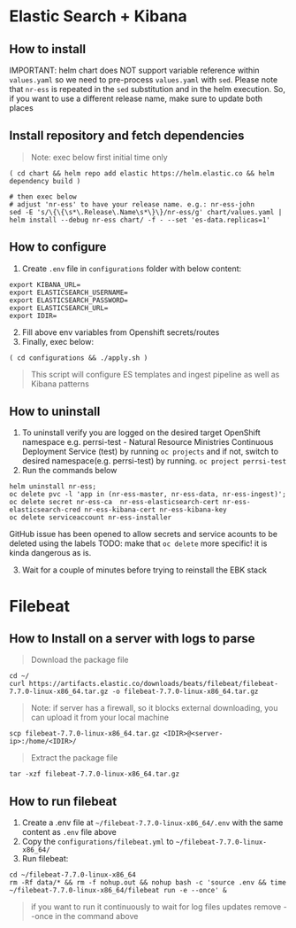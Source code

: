 # Elastic Search + Kibana
## How to install
IMPORTANT: helm chart does NOT support variable reference within `values.yaml` so we need to pre-process `values.yaml` with `sed`. Please note that `nr-ess` is repeated in the `sed` substitution and in the helm execution. So, if you want to use a different release name, make sure to update both places

## Install repository and fetch dependencies
> Note: exec below first initial time only
```
( cd chart && helm repo add elastic https://helm.elastic.co && helm dependency build )

# then exec below
# adjust 'nr-ess' to have your release name. e.g.: nr-ess-john
sed -E 's/\{\{\s*\.Release\.Name\s*\}\}/nr-ess/g' chart/values.yaml | helm install --debug nr-ess chart/ -f - --set 'es-data.replicas=1'

```

## How to configure
1. Create `.env` file in `configurations` folder with below content:
```
export KIBANA_URL=
export ELASTICSEARCH_USERNAME=
export ELASTICSEARCH_PASSWORD=
export ELASTICSEARCH_URL=
export IDIR=
```
2. Fill above env variables from Openshift secrets/routes
3. Finally, exec below:
```
( cd configurations && ./apply.sh )
```
> This script will configure ES templates and ingest pipeline as well as Kibana patterns

## How to uninstall
1. To uninstall verify you are logged on the desired target OpenShift namespace e.g. perrsi-test - Natural Resource Ministries Continuous Deployment Service (test) by running 
```oc projects```
and if not, switch to desired namespace(e.g. perrsi-test) by running.
```oc project perrsi-test```
2. Run the commands below

```
helm uninstall nr-ess; 
oc delete pvc -l 'app in (nr-ess-master, nr-ess-data, nr-ess-ingest)';
oc delete secret nr-ess-ca  nr-ess-elasticsearch-cert nr-ess-elasticsearch-cred nr-ess-kibana-cert nr-ess-kibana-key
oc delete serviceaccount nr-ess-installer

```
GitHub issue has been opened to allow secrets and service acounts to be deleted using the labels
TODO: make that `oc delete` more specific! it is kinda dangerous as is.

3. Wait for a couple of minutes before trying to reinstall the EBK stack 

# Filebeat
## How to Install on a server with logs to parse
> Download the package file
```
cd ~/
curl https://artifacts.elastic.co/downloads/beats/filebeat/filebeat-7.7.0-linux-x86_64.tar.gz -o filebeat-7.7.0-linux-x86_64.tar.gz

```
> Note: if server has a firewall, so it blocks external downloading, you can upload it from your local machine
```
scp filebeat-7.7.0-linux-x86_64.tar.gz <IDIR>@<server-ip>:/home/<IDIR>/
```
> Extract the package file
```
tar -xzf filebeat-7.7.0-linux-x86_64.tar.gz
```

## How to run filebeat
1. Create a .env file at `~/filebeat-7.7.0-linux-x86_64/.env` with the same content as `.env` file above
1. Copy the `configurations/filebeat.yml` to `~/filebeat-7.7.0-linux-x86_64/`
1. Run filebeat:
```
cd ~/filebeat-7.7.0-linux-x86_64
rm -Rf data/* && rm -f nohup.out && nohup bash -c 'source .env && time ~/filebeat-7.7.0-linux-x86_64/filebeat run -e --once' &
```
> if you want to run it continuously to wait for log files updates remove --once in the command above
